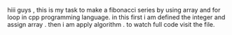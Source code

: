 hiii guys , this is my task to make a fibonacci series by using array and for loop in cpp programming language.
in this first i am defined the integer and assign array .
then i am apply algorithm .
to watch full code visit the file.
